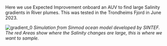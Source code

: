 Here we use Expected Improvement onboard an AUV to find large Salinity gradients in River plumes. This was tested in the Trondheims Fjord in June 2023.

![gradient_0](https://github.com/MASCOT-NTNU/GRANADE/assets/56491067/482abc21-ca8b-4a62-9569-9a4dd58a1793)
*Simulation from Sinmod ocean model developed by SINTEF. The red Areas show where the Salinity changes are large, this is where we want to sample.*
